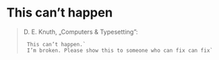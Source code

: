 # This can’t happen

> D. E. Knuth, „Computers & Typesetting”:
>
>      This can’t happen.`
>      I’m broken. Please show this to someone who can fix can fix`
